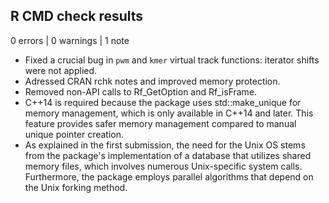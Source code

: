 ## R CMD check results

0 errors | 0 warnings | 1 note

* Fixed a crucial bug in `pwm` and `kmer` virtual track functions: iterator shifts were not applied. 
* Adressed CRAN rchk notes and improved memory protection.
* Removed non-API calls to Rf_GetOption and Rf_isFrame.
* C++14 is required because the package uses std::make_unique for memory management, which is only available in C++14 and later. This feature provides safer memory management compared to manual unique pointer creation.
* As explained in the first submission, the need for the Unix OS stems from the package's implementation of a database that utilizes shared memory files, which involves numerous Unix-specific system calls. Furthermore, the package employs parallel algorithms that depend on the Unix forking method.


